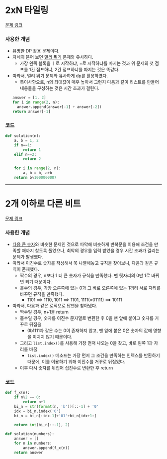 # 2xN 타일링
[문제 링크](https://school.programmers.co.kr/learn/courses/30/lessons/12900)    

### 사용한 개념
- 유명한 DP 활용 문제이다.
- 자세히 뜯어 보면 [멀리 뛰기](https://school.programmers.co.kr/learn/courses/30/lessons/12914) 문제와 유사하다.
  * 가장 왼쪽 블록을 ㅣ로 시작하냐, =로 시작하냐를 따지는 것과 위 문제의 첫 점프를 1칸 점프하냐, 2칸 점프하냐를 따지는 것은 똑같다.
- 따라서, 멀리 뛰기 문제와 유사하게 dp를 활용하였다.
  * 특이사항으로, n의 최대값이 매우 높아서 그런지 다음과 같이 리스트를 만들어 내용물을 구성하는 것은 시간 초과가 걸린다.
  ```py
  answer = [1, 2]
  for i in range(2, n):
    answer.append(answer[-1] + answer[-2])
  return answer[-1]
  ```

### 코드
```py
def solution(n):
    a, b = 1, 2
    if n==1:
        return 1
    elif n==2:
        return 2
    
    for i in range(2, n):
        a, b = b, a+b
    return b%1000000007
```


---     

# 2개 이하로 다른 비트
[문제 링크](https://school.programmers.co.kr/learn/courses/30/lessons/77885)

### 사용한 개념
- [다음 큰 숫자](https://school.programmers.co.kr/learn/courses/30/lessons/12911)와 비슷한 문제인 것으로 파악해 비슷하게 반복문을 이용해 조건을 만족할 때까지 찾도록 풀었으나, 최악의 경우를 입력 받았을 경우 시간 초과가 걸리는 문제가 발생했다.
- 따라서 이진수로 숫자를 작성해서 쭉 나열해놓고 규칙을 찾아보니, 다음과 같은 규칙이 존재했다.
  * 짝수의 경우, n보다 1 더 큰 숫자가 규칙을 만족했다. 맨 뒷자리의 0만 1로 바뀌면 되기 때문이다.
  * 홀수의 경우, 가장 오른쪽에 있는 0과 그 바로 오른쪽에 있는 1끼리
 서로 자리를 바꾸면 규칙을 만족했다. 
    - 1101 ==>  1110, 1011 ==> 1101, 1111(=01111) ==> 10111
- 따라서, 다음과 같은 로직으로 답변을 찾아냈다.
  * 짝수일 경우, n+1을 return
  * 홀수일 경우, 숫자를 이진수 문자열로 변환한 후 0을 맨 앞에 붙이고 숫자를 거꾸로 뒤집음
    - 0b1111과 같은 수는 0이 존재하지 않고, 맨 앞에 붙은 0은 숫자의 값에 영향을 미치지 않기 때문이다.
  * 그리고 `list.index()`를 사용해 가장 먼저 나오는 0을 찾고, 바로 왼쪽 1과 자리를 바꿈
    - `list.index()` 메소드는 가장 먼저 그 조건을 만족하는 인덱스를 반환하기 때문에, 이를 이용하기 위해 이진수를 거꾸로 뒤집었다.
  * 이후 다시 숫자를 뒤집어 십진수로 변환한 후 return

### 코드
```py
def f_x(n):
    if n%2 == 0:
        return n+1
    bi_n = str(format(n, 'b'))[::-1] + '0'
    idx = bi_n.index('0')
    bi_n = bi_n[:idx-1]+'01'+bi_n[idx+1:]
    
    return int(bi_n[::-1], 2)

def solution(numbers):
    answer = []
    for n in numbers:
        answer.append(f_x(n))
    return answer
```